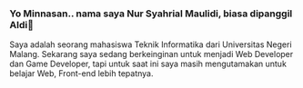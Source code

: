 ### Yo Minnasan.. nama saya Nur Syahrial Maulidi, biasa dipanggil Aldi👋

Saya adalah seorang mahasiswa Teknik Informatika dari Universitas Negeri Malang.
Sekarang saya sedang berkeinginan untuk menjadi Web Developer dan Game Developer, tapi untuk saat ini saya masih mengutamakan untuk belajar Web, Front-end lebih tepatnya.
<!--
**aldy-san/aldy-san** is a ✨ _special_ ✨ repository because its `README.md` (this file) appears on your GitHub profile.

Here are some ideas to get you started:

- 🔭 I’m currently working on ...
- 🌱 I’m currently learning ...
- 👯 I’m looking to collaborate on ...
- 🤔 I’m looking for help with ...
- 💬 Ask me about ...
- 📫 How to reach me: ...
- 😄 Pronouns: ...
- ⚡ Fun fact: ...
-->
